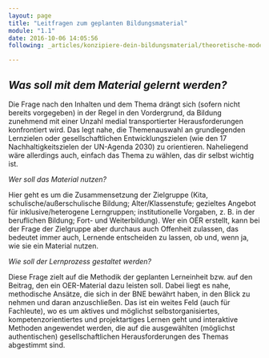 ```yaml
---
layout: page
title: "Leitfragen zum geplanten Bildungsmaterial"
module: "1.1"
date: 2016-10-06 14:05:56
following: _articles/konzipiere-dein-bildungsmaterial/theoretische-modelle.md

---
```



## *Was soll mit dem Material gelernt werden?*

Die Frage nach den Inhalten und dem Thema drängt sich (sofern nicht bereits vorgegeben) in der Regel in den Vordergrund, da Bildung zunehmend mit einer Unzahl medial transportierter Herausforderungen konfrontiert wird. Das legt nahe, die Themenauswahl an grundlegenden Lernzielen oder gesellschaftlichen Entwicklungszielen (wie den 17 Nachhaltigkeitszielen der UN-Agenda 2030) zu orientieren. Naheliegend wäre allerdings auch, einfach das Thema zu wählen, das dir selbst wichtig ist. 

*Wer soll das Material nutzen?*

Hier geht es um die Zusammensetzung der Zielgruppe (Kita, schulische/außerschulische Bildung; Alter/Klassenstufe; gezieltes Angebot für inklusive/heterogene Lerngruppen; institutionelle Vorgaben, z. B. in der beruflichen Bildung; Fort- und Weiterbildung). Wer ein OER erstellt, kann bei der Frage der Zielgruppe aber durchaus auch Offenheit zulassen, das bedeutet immer auch, Lernende entscheiden zu lassen, ob und, wenn ja, wie sie ein Material nutzen.

*Wie soll der Lernprozess gestaltet werden?*

Diese Frage zielt auf die Methodik der geplanten Lerneinheit bzw. auf den Beitrag, den ein OER-Material dazu leisten soll. Dabei liegt es nahe, methodische Ansätze, die sich in der BNE bewährt haben, in den Blick zu nehmen und daran anzuschließen. Das ist ein weites Feld (auch für Fachleute), wo es um aktives und möglichst selbstorganisiertes, kompetenzorientiertes und projektartiges Lernen geht und interaktive Methoden angewendet werden, die auf die ausgewählten (möglichst authentischen) gesellschaftlichen Herausforderungen des Themas abgestimmt sind.

